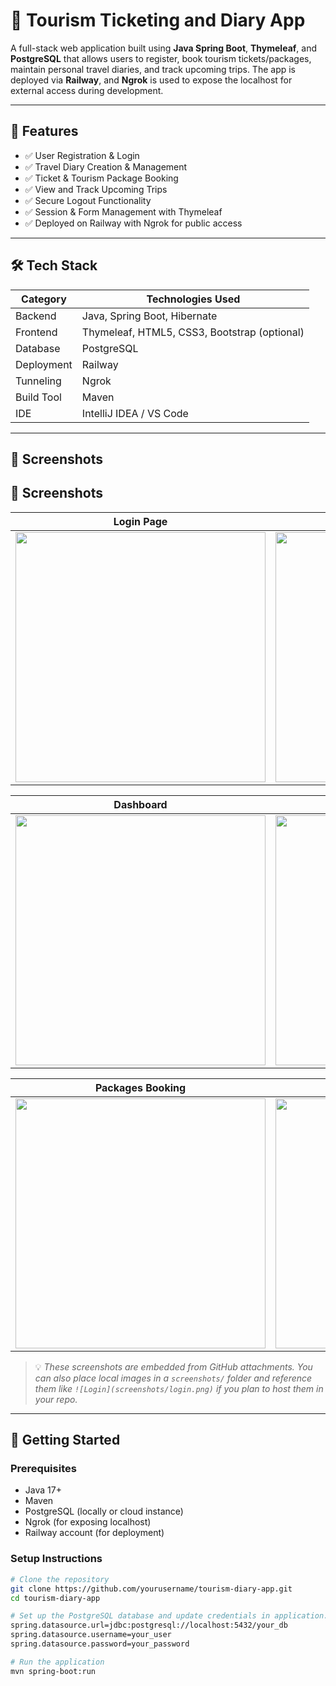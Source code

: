 # 🧳 Tourism Ticketing and Diary App

A full-stack web application built using **Java Spring Boot**, **Thymeleaf**, and **PostgreSQL** that allows users to register, book tourism tickets/packages, maintain personal travel diaries, and track upcoming trips. The app is deployed via **Railway**, and **Ngrok** is used to expose the localhost for external access during development.

---

## 🚀 Features

- ✅ User Registration & Login
- ✅ Travel Diary Creation & Management
- ✅ Ticket & Tourism Package Booking
- ✅ View and Track Upcoming Trips
- ✅ Secure Logout Functionality
- ✅ Session & Form Management with Thymeleaf
- ✅ Deployed on Railway with Ngrok for public access

---

## 🛠️ Tech Stack

| Category      | Technologies Used                            |
|---------------|-----------------------------------------------|
| Backend       | Java, Spring Boot, Hibernate                  |
| Frontend      | Thymeleaf, HTML5, CSS3, Bootstrap (optional)  |
| Database      | PostgreSQL                                    |
| Deployment    | Railway                                       |
| Tunneling     | Ngrok                                         |
| Build Tool    | Maven                                         |
| IDE           | IntelliJ IDEA / VS Code                       |

---

## 📸 Screenshots

## 📸 Screenshots

| Login Page | Register Page |
|------------|---------------|
| <img src="https://github.com/user-attachments/assets/d8ff736c-8511-487a-b1f6-8f13af91a1cb" width="400"/> | <img src="https://github.com/user-attachments/assets/074c9391-6656-4222-a606-8aea4abdc15d" width="400"/> |

| Dashboard | Diary Page |
|-----------|------------|
| <img src="https://github.com/user-attachments/assets/585d6f92-b67c-47f0-82d3-3299f0d20d9d" width="400"/> | <img src="https://github.com/user-attachments/assets/49a59da0-2932-4f97-a360-6241c584d9d0" width="400"/> |

| Packages Booking | Upcoming Trips |
|------------------|----------------|
| <img src="https://github.com/user-attachments/assets/dbe93453-a4c0-4d78-acc6-b9e828d9d95c" width="400"/> | <img src="https://github.com/user-attachments/assets/9efb436e-2e72-42ae-9cf5-317101a43529" width="400"/> |

> 💡 *These screenshots are embedded from GitHub attachments. You can also place local images in a `screenshots/` folder and reference them like `![Login](screenshots/login.png)` if you plan to host them in your repo.*


---

## 🔧 Getting Started

### Prerequisites

- Java 17+
- Maven
- PostgreSQL (locally or cloud instance)
- Ngrok (for exposing localhost)
- Railway account (for deployment)

### Setup Instructions

```bash
# Clone the repository
git clone https://github.com/yourusername/tourism-diary-app.git
cd tourism-diary-app

# Set up the PostgreSQL database and update credentials in application.properties
spring.datasource.url=jdbc:postgresql://localhost:5432/your_db
spring.datasource.username=your_user
spring.datasource.password=your_password

# Run the application
mvn spring-boot:run
